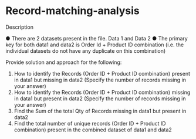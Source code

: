 # Record-matching-analysis


Description

● There are 2 datasets present in the file. Data 1 and Data 2
● The primary key for both data1 and data2 is Order Id + Product ID combination (i.e. the
individual datasets do not have any duplicate on this combination)

Provide solution and approach for the following:

1. How to identify the Records (Order ID + Product ID combination) present in data1 but
missing in data2 (Specify the number of records missing in your answer)
2. How to identify the Records (Order ID + Product ID combination) missing in data1 but
present in data2 (Specify the number of records missing in your answer)
3. Find the Sum of the total Qty of Records missing in data1 but present in data2
4. Find the total number of unique records (Order ID + Product ID combination) present in
the combined dataset of data1 and data2
